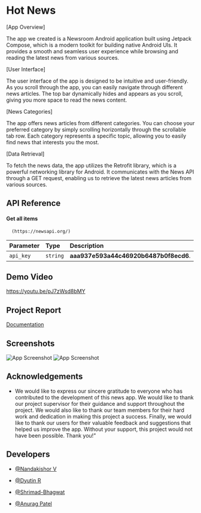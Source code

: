 
# Hot News

[App Overview]

The app we created is a Newsroom Android application built using Jetpack Compose, which is a modern toolkit for building native Android UIs. It provides a smooth and seamless user experience while browsing and reading the latest news from various sources.

[User Interface]

The user interface of the app is designed to be intuitive and user-friendly. As you scroll through the app, you can easily navigate through different news articles. The top bar dynamically hides and appears as you scroll, giving you more space to read the news content.

[News Categories]

The app offers news articles from different categories. You can choose your preferred category by simply scrolling horizontally through the scrollable tab row. Each category represents a specific topic, allowing you to easily find news that interests you the most.

[Data Retrieval]

To fetch the news data, the app utilizes the Retrofit library, which is a powerful networking library for Android. It communicates with the News API through a GET request, enabling us to retrieve the latest news articles from various sources.






## API Reference

#### Get all items

```http
  (https://newsapi.org/)
```

| Parameter | Type     | Description                |
| :-------- | :------- | :------------------------- |
| `api_key` | `string` | **aaa937e593a44c46920b6487b0f8ecd6**. |







## Demo Video
https://youtu.be/pJ7zWsd8bMY


## Project Report

[Documentation](https://github.com/smartinternz02/SPSGP-521966-An-Android-Application-for-Keeping-Up-with-the-Latest-Headlines/blob/master/Project%20Report.pdf)


## Screenshots

![App Screenshot](https://github.com/smartinternz02/SPSGP-521966-An-Android-Application-for-Keeping-Up-with-the-Latest-Headlines/assets/24516423/0f2d45c3-0cfa-49e6-a630-a19d2c4b6bfe)
![App Screenshot](https://github.com/smartinternz02/SPSGP-521966-An-Android-Application-for-Keeping-Up-with-the-Latest-Headlines/assets/24516423/1a20680c-fb86-46a4-a612-d623841b9bdb)


## Acknowledgements

 - We would like to express our sincere gratitude to everyone who has contributed to the development of this news app. We would like to thank our project supervisor for their guidance and support throughout the project. We would also like to thank our team members for their hard work and dedication in making this project a success. Finally, we would like to thank our users for their valuable feedback and suggestions that helped us improve the app. Without your support, this project would not have been possible. Thank you!”


## Developers

- [@Nandakishor V](https://github.com/nandakishor-v)

- [@Dyutin R](https://github.com/Dyutin)

- [@Shrimad-Bhagwat](https://github.com/Shrimad-Bhagwat)

- [@Anurag Patel](https://github.com/AnuragPatel007)


